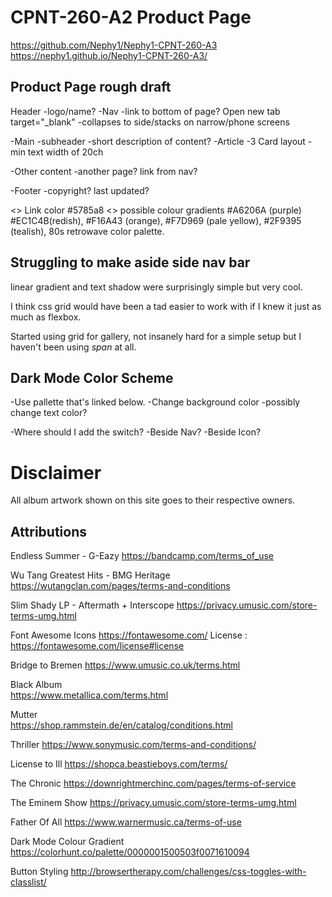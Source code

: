 # CPNT-260-A2 Product Page
https://github.com/Nephy1/Nephy1-CPNT-260-A3
https://nephy1.github.io/Nephy1-CPNT-260-A3/

## Product Page rough draft

Header
  -logo/name?
  -Nav
    -link to bottom of page? Open new tab target="_blank"
    -collapses to side/stacks on narrow/phone screens

-Main
  -subheader
  -short description of content?
-Article
  -3 Card layout
  -min text width of 20ch

-Other content
  -another page? link from nav?

-Footer
  -copyright? last updated?


<> Link color #5785a8
<> possible colour gradients #A6206A (purple) #EC1C4B(redish), #F16A43 (orange), #F7D969 (pale yellow), #2F9395 (tealish), 80s retrowave color palette.

## Struggling to make aside side nav bar
linear gradient and text shadow were surprisingly simple but very cool.

I think css grid would have been a tad easier to work with if I knew it just as much as flexbox.
 
 Started using grid for gallery, not insanely hard for a simple setup but I haven't been using *span* at all.

## Dark Mode Color Scheme

-Use pallette that's linked below.
  -Change background color
  -possibly change text color?

-Where should I add the switch?
  -Beside Nav?
  -Beside Icon?

# Disclaimer
All album artwork shown on this site goes to their respective owners. 

## Attributions

Endless Summer - G-Eazy
https://bandcamp.com/terms_of_use

Wu Tang Greatest Hits - BMG Heritage
https://wutangclan.com/pages/terms-and-conditions

Slim Shady LP - Aftermath + Interscope
https://privacy.umusic.com/store-terms-umg.html

Font Awesome Icons 
https://fontawesome.com/
License : https://fontawesome.com/license#license

Bridge to Bremen 
https://www.umusic.co.uk/terms.html

Black Album  
https://www.metallica.com/terms.html

Mutter  
https://shop.rammstein.de/en/catalog/conditions.html

Thriller 
https://www.sonymusic.com/terms-and-conditions/

License to Ill 
https://shopca.beastieboys.com/terms/

The Chronic
https://downrightmerchinc.com/pages/terms-of-service

The Eminem Show
https://privacy.umusic.com/store-terms-umg.html

Father Of All
https://www.warnermusic.ca/terms-of-use

Dark Mode Colour Gradient
https://colorhunt.co/palette/0000001500503f0071610094

Button Styling
http://browsertherapy.com/challenges/css-toggles-with-classlist/